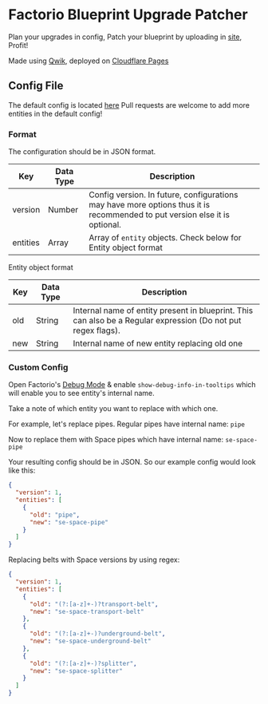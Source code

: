 # Factorio Blueprint Upgrade Patcher

Plan your upgrades in config, Patch your blueprint by uploading in [site](https://factorio-blueprint-upgrade-patcher.pages.dev/), Profit!

Made using [Qwik](https://qwik.builder.io/), deployed on [Cloudflare Pages](https://pages.cloudflare.com/)

## Config File

The default config is located [here](./public/default-config.json)
Pull requests are welcome to add more entities in the default config!

### Format

The configuration should be in JSON format.

| Key      | Data Type | Description                                                                                                                |
| -------- | --------- | -------------------------------------------------------------------------------------------------------------------------- |
| version  | Number    | Config version. In future, configurations may have more options thus it is recommended to put version else it is optional. |
| entities | Array     | Array of `entity` objects. Check below for Entity object format                                                            |

Entity object format

| Key | Data Type | Description                                                                                                   |
| --- | --------- | ------------------------------------------------------------------------------------------------------------- |
| old | String    | Internal name of entity present in blueprint. This can also be a Regular expression (Do not put regex flags). |
| new | String    | Internal name of new entity replacing old one                                                                 |

### Custom Config

Open Factorio's [Debug Mode](https://wiki.factorio.com/Debug_mode) & enable `show-debug-info-in-tooltips` which will enable you to see entity's internal name.

Take a note of which entity you want to replace with which one.

For example, let's replace pipes. Regular pipes have internal name: `pipe`

Now to replace them with Space pipes which have internal name: `se-space-pipe`

Your resulting config should be in JSON. So our example config would look like this:

```json
{
  "version": 1,
  "entities": [
    {
      "old": "pipe",
      "new": "se-space-pipe"
    }
  ]
}
```

Replacing belts with Space versions by using regex:

```json
{
  "version": 1,
  "entities": [
    {
      "old": "(?:[a-z]+-)?transport-belt",
      "new": "se-space-transport-belt"
    },
    {
      "old": "(?:[a-z]+-)?underground-belt",
      "new": "se-space-underground-belt"
    },
    {
      "old": "(?:[a-z]+-)?splitter",
      "new": "se-space-splitter"
    }
  ]
}
```
